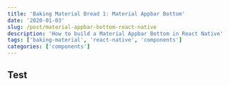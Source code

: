 ```yaml
---
title: 'Baking Material Bread 1: Material Appbar Bottom'
date: '2020-01-03'
slug: /post/material-appbar-bottom-react-native
description: 'How to build a Material Appbar Bottom in React Native'
tags: ['baking-material', 'react-native', 'components']
categories: ['components']
---
```


## Test
